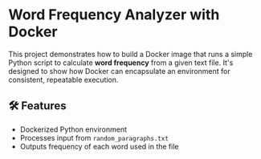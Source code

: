 # Word Frequency Analyzer with Docker

This project demonstrates how to build a Docker image that runs a simple Python script to calculate **word frequency** from a given text file. It's designed to show how Docker can encapsulate an environment for consistent, repeatable execution.

## 🛠 Features

- Dockerized Python environment
- Processes input from `random_paragraphs.txt`
- Outputs frequency of each word used in the file


